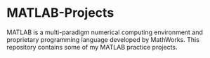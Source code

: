 # MATLAB-Projects
MATLAB is a multi-paradigm numerical computing environment and proprietary programming language developed by MathWorks. This repository contains some of my MATLAB practice projects.
